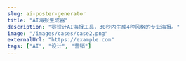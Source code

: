 ```yaml
---
slug: ai-poster-generator
title: "AI海报生成器"
description: "零设计AI海报工具，30秒内生成4种风格的专业海报。"
image: "/images/cases/case2.png"
externalUrl: "https://example.com"
tags: ["AI", "设计", "营销"]
---
```



